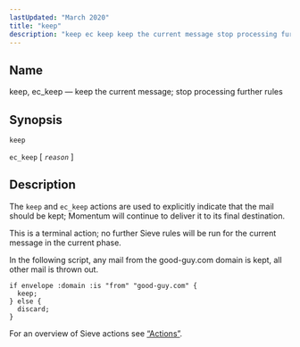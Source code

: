 ```yaml
---
lastUpdated: "March 2020"
title: "keep"
description: "keep ec keep keep the current message stop processing further rules keep ec keep reason The keep and ec keep actions are used to explicitly indicate that the mail should be kept Momentum will continue to deliver it to its final destination This is a terminal action no further Sieve..."
---
```


<a name="sieve.ref.keep"></a> 
## Name

keep, ec_keep — keep the current message; stop processing further rules

## Synopsis

`keep`

`ec_keep` [ *`reason`* ]

<a name="idp31027632"></a> 
## Description

The `keep` and `ec_keep` actions are used to explicitly indicate that the mail should be kept; Momentum will continue to deliver it to its final destination.

This is a terminal action; no further Sieve rules will be run for the current message in the current phase.

In the following script, any mail from the good-guy.com domain is kept, all other mail is thrown out.

<a name="example.keep"></a> 


```
if envelope :domain :is "from" "good-guy.com" {
  keep;
} else {
  discard;
}
```

For an overview of Sieve actions see [“Actions”](/momentum/3/3-reference/sieve-syntax-basic#sieve.syntax.basic.actions).